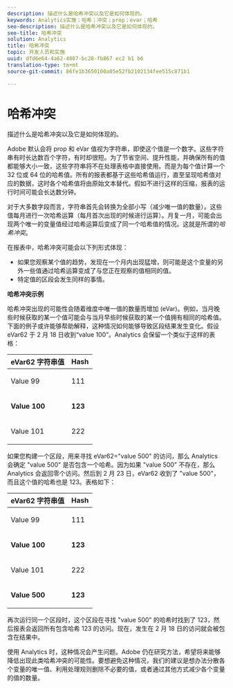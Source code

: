 ```yaml
---
description: 描述什么是哈希冲突以及它是如何体现的。
keywords: Analytics实施；哈希；冲突；prop；evar；哈希
seo-description: 描述什么是哈希冲突以及它是如何体现的。
seo-title: 哈希冲突
solution: Analytics
title: 哈希冲突
topic: 开发人员和实施
uuid: dfd6e64-4a62-4087-bc28-fb867 ec2 b1 b6
translation-type: tm+mt
source-git-commit: 86fe1b3650100a05e52fb2102134fee515c871b1

---
```



# 哈希冲突

描述什么是哈希冲突以及它是如何体现的。

Adobe 默认会将 prop 和 eVar 值视为字符串，即使这个值是一个数字。这些字符串有时长达数百个字符，有时却很短。为了节省空间、提升性能，并确保所有的值都能够大小一致，这些字符串将不在处理表格中直接使用。而是为每个值计算一个 32 位或 64 位的哈希值。所有的报表都基于这些哈希值运行，直至呈现哈希值对应的数据，这时各个哈希值将由原始文本替代。假如不进行这样的压缩，报表的运行时间可能会长达数分钟。

对于大多数字段而言，字符串首先会转换为全部小写（减少唯一值的数量）。这些值每月进行一次哈希运算（每月首次出现的时候进行运算）。月复一月，可能会出现两个唯一的变量值经过哈希运算后变成了同一个哈希值的情况。这就是所谓的&#x200B;*哈希冲突*。

在报表中，哈希冲突可能会以下列形式体现：

* 如果您观察某个值的趋势，发现在一个月内出现猛增，则可能是这个变量的另外一些值通过哈希运算变成了与您正在观察的值相同的值。
* 特定值的区段会发生同样的事情。

<p class="head"> <b>哈希冲突示例</b> </p>

哈希冲突出现的可能性会随着维度中唯一值的数量而增加 (eVar)。例如，当月晚些时候获取的某一个值可能会与当月早些时候获取的某一个值拥有相同的哈希值。下面的例子或许能够帮助解释，这种情况如何能够导致区段结果发生变化。假设 eVar62 于 2 月 18 日收到“value 100”。Analytics 会保留一个类似于这样的表格：

<table id="table_6A49D1D5932E485DB2083154897E5074"> 
 <thead> 
  <tr> 
   <th colname="col1" class="entry"> eVar62 字符串值 </th> 
   <th colname="col2" class="entry"> Hash </th> 
  </tr> 
 </thead>
 <tbody> 
  <tr> 
   <td colname="col1"> <p> Value 99 </p> </td> 
   <td colname="col2"> <p> 111 </p> </td> 
  </tr> 
  <tr> 
   <td colname="col1"> <p> <b> Value 100</b> </p> </td> 
   <td colname="col2"> <p> <b> 123</b> </p> </td> 
  </tr> 
  <tr> 
   <td colname="col1"> <p> Value 101 </p> </td> 
   <td colname="col2"> <p> 222 </p> </td> 
  </tr> 
 </tbody> 
</table>

如果您构建一个区段，用来寻找 eVar62="value 500" 的访问，那么 Analytics 会确定 "value 500" 是否包含一个哈希。因为如果 "value 500" 不存在，那么 Analytics 会返回零个访问。然后到 2 月 23 日，eVar62 收到了 "value 500"，而且这个值的哈希也是 123。表格如下：

<table id="table_5FCF0BCDA5E740CCA266A822D9084C49"> 
 <thead> 
  <tr> 
   <th colname="col1" class="entry"> eVar62 字符串值 </th> 
   <th colname="col2" class="entry"> Hash </th> 
  </tr> 
 </thead>
 <tbody> 
  <tr> 
   <td colname="col1"> <p> Value 99 </p> </td> 
   <td colname="col2"> <p> 111 </p> </td> 
  </tr> 
  <tr> 
   <td colname="col1"> <p> <b> Value 100</b> </p> </td> 
   <td colname="col2"> <p> <b> 123</b> </p> </td> 
  </tr> 
  <tr> 
   <td colname="col1"> <p> Value 101 </p> </td> 
   <td colname="col2"> <p> 222 </p> </td> 
  </tr> 
  <tr> 
   <td colname="col1"> <p> <b> Value 500</b> </p> </td> 
   <td colname="col2"> <p> <b> 123</b> </p> </td> 
  </tr> 
 </tbody> 
</table>

再次运行同一个区段时，这个区段在寻找 "value 500" 的哈希时找到了 123，然后报表会返回所有包含哈希 123 的访问。现在，发生在 2 月 18 日的访问就会被包含在结果中。

使用 Analytics 时，这种情况会产生问题。Adobe 仍在研究方法，希望将来能够降低出现此类哈希冲突的可能性。要想避免这种情况，我们的建议是想办法分散各个变量的唯一值、利用处理规则删除不必要的值，或者通过其他方式减少各个变量的值的数量。
